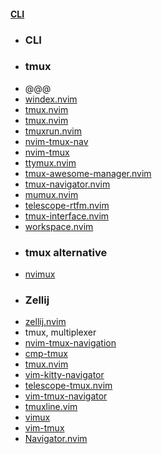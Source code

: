 #### [CLI](https://yutkat.github.io/my-neovim-pluginlist/#cli)
- ### CLI
- ### tmux
- @@@
- [windex.nvim](https://github.com/declancm/windex.nvim)
- [tmux.nvim](https://github.com/spywhere/tmux.nvim)
- [tmux.nvim](https://github.com/nathom/tmux.nvim)
- [tmuxrun.nvim](https://github.com/thlorenz/tmuxrun.nvim)
- [nvim-tmux-nav](https://github.com/jerryreinoehl/nvim-tmux-nav)
- [nvim-tmux](https://github.com/jsstevenson/nvim-tmux)
- [ttymux.nvim](https://github.com/elijahdanko/ttymux.nvim)
- [tmux-awesome-manager.nvim](https://github.com/otavioschwanck/tmux-awesome-manager.nvim)
- [tmux-navigator.nvim](https://github.com/connordeckers/tmux-navigator.nvim)
- [mumux.nvim](https://github.com/DeviousStoat/mumux.nvim)
- [telescope-rtfm.nvim](https://github.com/maladroitthief/telescope-rtfm.nvim)
- [tmux-interface.nvim](https://github.com/ErvinRacz/tmux-interface.nvim)
- [workspace.nvim](https://github.com/sanathks/workspace.nvim)
- ### tmux alternative
- [nvimux](https://github.com/hkupty/nvimux)
- ### Zellij
- [zellij.nvim](https://github.com/Lilja/zellij.nvim)
- tmux, multiplexer
- [nvim-tmux-navigation](https://github.com/alexghergh/nvim-tmux-navigation)
- [cmp-tmux](https://github.com/andersevenrud/cmp-tmux)
- [tmux.nvim](https://github.com/aserowy/tmux.nvim)
- [vim-kitty-navigator](https://github.com/dmmulroy/vim-kitty-navigator)
- [telescope-tmux.nvim](https://github.com/camgraff/telescope-tmux.nvim)
- [vim-tmux-navigator](https://github.com/christoomey/vim-tmux-navigator)
- [tmuxline.vim](https://github.com/edkolev/tmuxline.vim)
- [vimux](https://github.com/preservim/vimux)
- [vim-tmux](https://github.com/tmux-plugins/vim-tmux)
- [Navigator.nvim](https://github.com/numToStr/Navigator.nvim)

